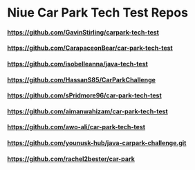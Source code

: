 # Niue Car Park Tech Test Repos

#### https://github.com/GavinStirling/carpark-tech-test
#### https://github.com/CarapaceonBear/car-park-tech-test
#### https://github.com/isobelleanna/java-tech-test
#### https://github.com/HassanS85/CarParkChallenge
#### https://github.com/sPridmore96/car-park-tech-test
#### https://github.com/aimanwahizam/car-park-tech-test
#### https://github.com/awo-ali/car-park-tech-test
#### https://github.com/younusk-hub/java-carpark-challenge.git
#### https://github.com/rachel2bester/car-park
